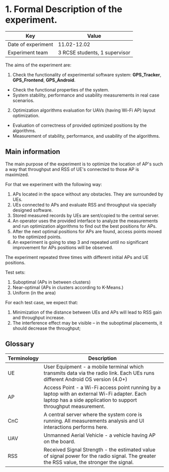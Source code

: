 # 1. Formal Description of the experiment.

| Key                | Value                         |
| ------------------ | ----------------------------- |
| Date of experiment | 11.02-12.02                   |
| Experiment team    | 3 RCSE students, 1 supervisor |

The aims of the experiment are:

1. Check the functionality of experimental software system: **GPS_Tracker**, **GPS_Frontend**, **GPS_Android**.

- Check the functional properties of the system.
- System stability, performance and usability measurements in real case scenarios.

2. Optimization algorithms evaluation for UAVs (having Wi-Fi AP) layout optimization.

- Evaluation of correctness of provided optimized positions by the algorithms.
- Measurement of stability, performance, and usability of the algorithms.

## Main information

The main purpose of the experiment is to optimize the location of AP's such a way that throughput and RSS of UE's connected to those AP is maximized.

For that we experiment with the following way:

1. APs located in the space without any obstacles. They are surrounded by UEs.
2. UEs connected to APs and evaluate RSS and throughput via specially designed software.
3. Stored measured records by UEs are sent/copied to the central server.
4. An operator uses the provided interface to analyze the measurements and run optimization algorithms to find out the best positions for APs.
5. After the next optimal positions for APs are found, access points moved to the optimized points.
6. An experiment is going to step 3 and repeated until no significant improvement for APs positions will be observed.

The experiment repeated three times with different initial APs and UE positions.

Test sets:

1. Suboptimal (APs in between clusters)
2. Near-optimal (APs in clusters according to K-Means.)
3. Uniform (in the area)

For each test case, we expect that:

1. Minimization of the distance between UEs and APs will lead to RSS gain and throughput increase.
2. The interference effect may be visible – in the suboptimal placements, it should decrease the throughput;

## Glossary

| Terminology | Description                                                                                                                               |
| ------------------ | ----------------------------------------------------------------------------------------------------------------------------------------- |
| UE     | User Equipment - a mobile terminal which transmits data via the radio link. Each UEs runs different Android OS version (4.0+)             |
| AP     | Access Point - a Wi-Fi access point running by a laptop with an external Wi-Fi adapter. Each laptop has a side application to support throughput measurement.  |
|CnC    | A central server where the system core is running. All measurements analysis and UI interactions performs here. |
|UAV    | Unmanned Aerial Vehicle - a vehicle having AP on the board.|
| RSS    | Received Signal Strength - the estimated value of signal power for the radio signal. The greater the RSS value, the stronger the signal. |
